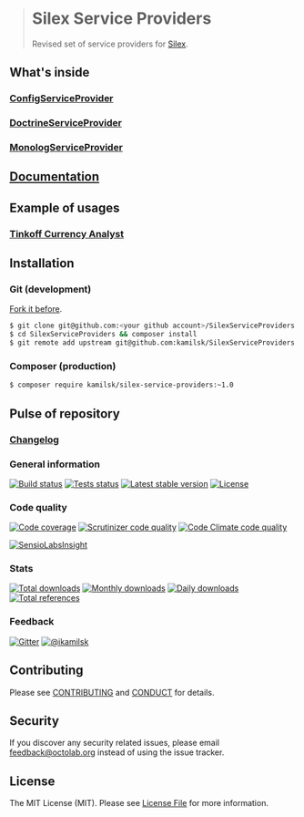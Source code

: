 > # Silex Service Providers
>
> Revised set of service providers for [Silex](https://github.com/silexphp/Silex).

## What's inside

### [ConfigServiceProvider](docs/ConfigServiceProvider.md)

### [DoctrineServiceProvider](docs/DoctrineServiceProvider.md)

### [MonologServiceProvider](docs/MonologServiceProvider.md)

## [Documentation](http://kamilsk.github.io/SilexServiceProviders/)

## Example of usages

### [Tinkoff Currency Analyst](https://github.com/kamilsk/TinkoffCurrencyAnalyst)

## Installation

### Git (development)

[Fork it before](https://github.com/kamilsk/SilexServiceProviders/fork).

```bash
$ git clone git@github.com:<your github account>/SilexServiceProviders.git
$ cd SilexServiceProviders && composer install
$ git remote add upstream git@github.com:kamilsk/SilexServiceProviders.git
```

### Composer (production)

```bash
$ composer require kamilsk/silex-service-providers:~1.0
```

## Pulse of repository

### [Changelog](CHANGELOG.md)

### General information

[![Build status](https://travis-ci.org/kamilsk/SilexServiceProviders.svg)](https://travis-ci.org/kamilsk/SilexServiceProviders)
[![Tests status](http://php-eye.com/badge/kamilsk/silex-service-providers/tested.svg)](http://php-eye.com/package/kamilsk/silex-service-providers)
[![Latest stable version](https://poser.pugx.org/kamilsk/silex-service-providers/v/stable.png)](https://packagist.org/packages/kamilsk/silex-service-providers)
[![License](https://poser.pugx.org/kamilsk/silex-service-providers/license.png)](https://packagist.org/packages/kamilsk/silex-service-providers)

### Code quality

[![Code coverage](https://scrutinizer-ci.com/g/kamilsk/SilexServiceProviders/badges/coverage.png?b=master)](https://scrutinizer-ci.com/g/kamilsk/SilexServiceProviders/?branch=master)
[![Scrutinizer code quality](https://scrutinizer-ci.com/g/kamilsk/SilexServiceProviders/badges/quality-score.png?b=master)](https://scrutinizer-ci.com/g/kamilsk/SilexServiceProviders/?branch=master)
[![Code Climate code quality](https://codeclimate.com/github/kamilsk/SilexServiceProviders/badges/gpa.svg)](https://codeclimate.com/github/kamilsk/SilexServiceProviders)

[![SensioLabsInsight](https://insight.sensiolabs.com/projects/a06c3410-e7ba-49bd-980a-17d4b53c39e8/big.png)](https://insight.sensiolabs.com/projects/a06c3410-e7ba-49bd-980a-17d4b53c39e8)

### Stats

[![Total downloads](https://poser.pugx.org/kamilsk/silex-service-providers/downloads.png)](https://packagist.org/packages/kamilsk/silex-service-providers)
[![Monthly downloads](https://poser.pugx.org/kamilsk/silex-service-providers/d/monthly.png)](https://packagist.org/packages/kamilsk/silex-service-providers)
[![Daily downloads](https://poser.pugx.org/kamilsk/silex-service-providers/d/daily.png)](https://packagist.org/packages/kamilsk/silex-service-providers)
[![Total references](https://www.versioneye.com/php/kamilsk:silex-service-providers/reference_badge.svg)](https://www.versioneye.com/php/kamilsk:silex-service-providers/references)

### Feedback

[![Gitter](https://badges.gitter.im/Join%20Chat.svg)](https://gitter.im/kamilsk/small-tools?utm_source=badge&utm_medium=badge&utm_campaign=pr-badge)
[![@ikamilsk](https://img.shields.io/badge/author-%40ikamilsk-blue.svg)](https://twitter.com/ikamilsk)

## Contributing

Please see [CONTRIBUTING](CONTRIBUTING.md) and [CONDUCT](CONDUCT.md) for details.

## Security

If you discover any security related issues, please email feedback@octolab.org instead of using the issue tracker.

## License

The MIT License (MIT). Please see [License File](LICENSE.md) for more information.
